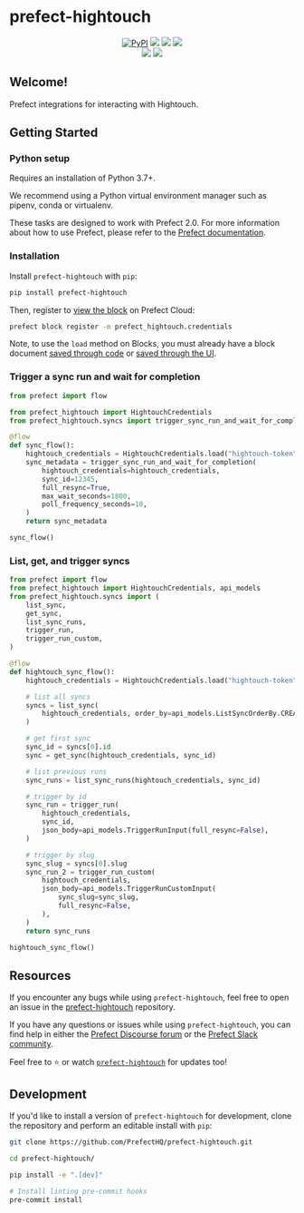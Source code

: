 # prefect-hightouch

<p align="center">
    <a href="https://pypi.python.org/pypi/prefect-hightouch/" alt="PyPI version">
        <img alt="PyPI" src="https://img.shields.io/pypi/v/prefect-hightouch?color=0052FF&labelColor=090422"></a>
    <a href="https://github.com/PrefectHQ/prefect-hightouch/" alt="Stars">
        <img src="https://img.shields.io/github/stars/PrefectHQ/prefect-hightouch?color=0052FF&labelColor=090422" /></a>
    <a href="https://pepy.tech/badge/prefect-hightouch/" alt="Downloads">
        <img src="https://img.shields.io/pypi/dm/prefect-hightouch?color=0052FF&labelColor=090422" /></a>
    <a href="https://github.com/PrefectHQ/prefect-hightouch/pulse" alt="Activity">
        <img src="https://img.shields.io/github/commit-activity/m/PrefectHQ/prefect-hightouch?color=0052FF&labelColor=090422" /></a>
    <br>
    <a href="https://prefect-community.slack.com" alt="Slack">
        <img src="https://img.shields.io/badge/slack-join_community-red.svg?color=0052FF&labelColor=090422&logo=slack" /></a>
    <a href="https://discourse.prefect.io/" alt="Discourse">
        <img src="https://img.shields.io/badge/discourse-browse_forum-red.svg?color=0052FF&labelColor=090422&logo=discourse" /></a>
</p>

## Welcome!

Prefect integrations for interacting with Hightouch.

## Getting Started

### Python setup

Requires an installation of Python 3.7+.

We recommend using a Python virtual environment manager such as pipenv, conda or virtualenv.

These tasks are designed to work with Prefect 2.0. For more information about how to use Prefect, please refer to the [Prefect documentation](https://orion-docs.prefect.io/).

### Installation

Install `prefect-hightouch` with `pip`:

```bash
pip install prefect-hightouch
```

Then, register to [view the block](https://orion-docs.prefect.io/ui/blocks/) on Prefect Cloud:

```bash
prefect block register -m prefect_hightouch.credentials
```

Note, to use the `load` method on Blocks, you must already have a block document [saved through code](https://orion-docs.prefect.io/concepts/blocks/#saving-blocks) or [saved through the UI](https://orion-docs.prefect.io/ui/blocks/).

### Trigger a sync run and wait for completion

```python
from prefect import flow

from prefect_hightouch import HightouchCredentials
from prefect_hightouch.syncs import trigger_sync_run_and_wait_for_completion

@flow
def sync_flow():
    hightouch_credentials = HightouchCredentials.load("hightouch-token")
    sync_metadata = trigger_sync_run_and_wait_for_completion(
        hightouch_credentials=hightouch_credentials,
        sync_id=12345,
        full_resync=True,
        max_wait_seconds=1800,
        poll_frequency_seconds=10,
    )
    return sync_metadata

sync_flow()
```

### List, get, and trigger syncs

```python
from prefect import flow
from prefect_hightouch import HightouchCredentials, api_models
from prefect_hightouch.syncs import (
    list_sync,
    get_sync,
    list_sync_runs,
    trigger_run,
    trigger_run_custom,
)

@flow
def hightouch_sync_flow():
    hightouch_credentials = HightouchCredentials.load("hightouch-token")

    # list all syncs
    syncs = list_sync(
        hightouch_credentials, order_by=api_models.ListSyncOrderBy.CREATEDAT
    )

    # get first sync
    sync_id = syncs[0].id
    sync = get_sync(hightouch_credentials, sync_id)

    # list previous runs
    sync_runs = list_sync_runs(hightouch_credentials, sync_id)

    # trigger by id
    sync_run = trigger_run(
        hightouch_credentials,
        sync_id,
        json_body=api_models.TriggerRunInput(full_resync=False),
    )

    # trigger by slug
    sync_slug = syncs[0].slug
    sync_run_2 = trigger_run_custom(
        hightouch_credentials,
        json_body=api_models.TriggerRunCustomInput(
            sync_slug=sync_slug,
            full_resync=False,
        ),
    )
    return sync_runs

hightouch_sync_flow()
```

## Resources

If you encounter any bugs while using `prefect-hightouch`, feel free to open an issue in the [prefect-hightouch](https://github.com/PrefectHQ/prefect-hightouch) repository.

If you have any questions or issues while using `prefect-hightouch`, you can find help in either the [Prefect Discourse forum](https://discourse.prefect.io/) or the [Prefect Slack community](https://prefect.io/slack).

Feel free to ⭐️ or watch [`prefect-hightouch`](https://github.com/PrefectHQ/prefect-hightouch) for updates too!

## Development

If you'd like to install a version of `prefect-hightouch` for development, clone the repository and perform an editable install with `pip`:

```bash
git clone https://github.com/PrefectHQ/prefect-hightouch.git

cd prefect-hightouch/

pip install -e ".[dev]"

# Install linting pre-commit hooks
pre-commit install
```
